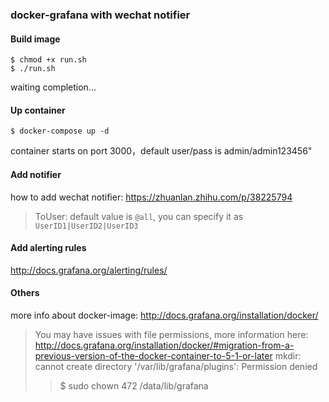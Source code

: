 ### docker-grafana with wechat notifier

#### Build image

```
$ chmod +x run.sh
$ ./run.sh
```

waiting completion...

#### Up container

```
$ docker-compose up -d
```

container starts on port 3000，default user/pass is admin/admin123456"

#### Add notifier

how to add wechat notifier: https://zhuanlan.zhihu.com/p/38225794

> ToUser: default value is `@all`, you can specify it as `UserID1|UserID2|UserID3`

#### Add alerting rules

http://docs.grafana.org/alerting/rules/

#### Others

more info about docker-image: http://docs.grafana.org/installation/docker/

> You may have issues with file permissions, more information here: http://docs.grafana.org/installation/docker/#migration-from-a-previous-version-of-the-docker-container-to-5-1-or-later
  mkdir: cannot create directory '/var/lib/grafana/plugins': Permission denied
> >
> > $ sudo chown 472 /data/lib/grafana
